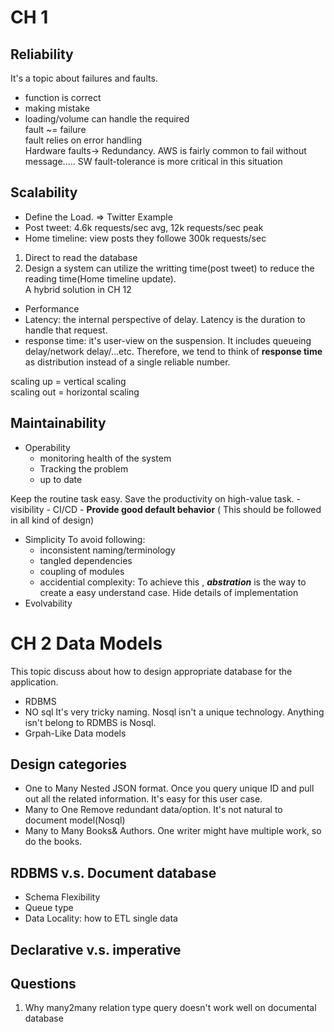 
# CH 1  

## Reliability  

It's a topic about failures and faults.  
- function is correct  
- making mistake  
- loading/volume can handle the required  
fault ~= failure  
fault relies on error handling  
Hardware faults-> Redundancy. AWS is fairly common to fail without message..... SW fault-tolerance is more critical in this situation  

## Scalability  
- Define the Load. => Twitter Example  
- Post tweet: 4.6k requests/sec avg, 12k requests/sec peak  
- Home timeline: view posts they followe 300k requests/sec  
1) Direct to read the database  
2) Design a system can utilize the writting time(post tweet) to reduce the reading time(Home timeline update).  
A hybrid solution in CH 12  
- Performance  
- Latency: the internal perspective of delay. Latency is the duration to handle that request.  
- response time: it's user-view on the suspension. It includes queueing delay/network delay/...etc. Therefore, we tend to think of **response time** as distribution instead of a single reliable number.  
  

scaling up = vertical scaling  
scaling out = horizontal scaling  
  

## Maintainability  

- Operability
	- monitoring health of the system
	- Tracking the problem
	- up to date

Keep the routine task easy. Save the productivity on high-value task. 
	- visibility
	- CI/CD
	- **Provide good default behavior** ( This should be followed in all kind of design)
- Simplicity
	To avoid following:
	- inconsistent naming/terminology
	- tangled dependencies
	- coupling of modules
	- accidential complexity: To achieve this , ***abstration*** is the way to create a easy understand case. Hide details of implementation
- Evolvability
# CH 2 Data Models
This topic discuss about how to design appropriate database for the application.

- RDBMS
- NO sql
	It's very tricky naming. Nosql isn't a unique technology. Anything isn't belong to RDMBS is Nosql.
- Grpah-Like Data models

## Design categories 
- One to Many
	Nested JSON format. Once you query unique ID and pull out all the related information. It's easy for this user case.
- Many to One
	Remove redundant data/option.  It's not natural to document model(Nosql)
- Many to Many
	Books& Authors. One writer might have multiple work, so do the books. 

## RDBMS v.s. Document database
- Schema Flexibility
- Queue type
- Data Locality: how to ETL single data

## Declarative v.s. imperative
## Questions
1. Why many2many relation type query doesn't work well on documental database
<!--stackedit_data:
eyJoaXN0b3J5IjpbLTE0NTA0ODA0NjgsMTMzNjYwMjg4OCwyMT
M2NDI2NTUyLC0xNDE3NTI5NzYwLDI4NDgwNTg3NywtMTY0ODE4
NDUwMiwxODIxMDAyMzc2LC0xMjI3MjIwNDQ1LDE0NjEyMDg4LD
M2MDU5MjEwNiwtMjEzNzYzMjA3MCwzNDI3NTM1MjMsMzAzNjIy
NTc2LDE5MDY4MTUwMjcsLTE1ODAzNDY4MDQsNDMxOTk3NTA3LD
I0MzQxODIzMywzMTI4Nzg2MDgsLTM4NzM2NDYxOCwzNjE5MjEw
NzJdfQ==
-->